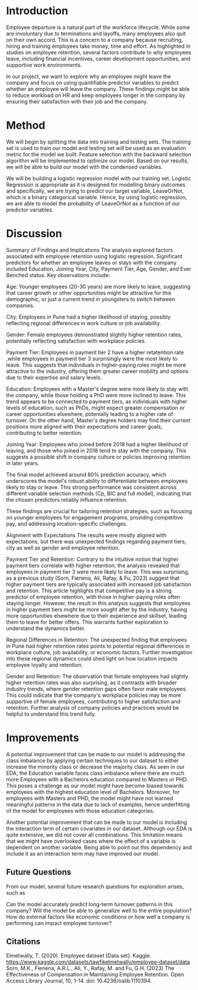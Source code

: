 # Introduction
Employee departure is a natural part of the workforce lifecycle. While some are involuntary due to terminations and layoffs, many employees also quit on their own accord. This is a concern to a company because recruiting, hiring and training employees take money, time and effort. As highlighted in studies on employee retention, several factors contribute to why employees leave, including financial incentives, career development opportunities, and supportive work environments.

In our project, we want to explore why an employee might leave the company and focus on using quantifiable predictor variables to predict whether an employee will leave the company. These findings might be able to reduce workload on HR and keep employees longer in the company by ensuring their satisfaction with their job and the company.

# Method
We will begin by splitting the data into training and testing sets. The training set is used to train our model and testing set will be used as an evaluation metric for the model we built. Feature selection with the backward selection algorithm will be implemented to optimize our model. Based on our results, we will be able to build our model with the condensed variables.

We will be building a logistic regression model with our training set. Logistic Regression is appropriate as it is designed for modelling binary outcomes and specifically, we are trying to predict our target variable, LeaveOrNot, which is a binary categorical variable. Hence, by using logistic regression, we are able to model the probability of LeaveOrNot as a function of our predictor variables.

# Discussion
Summary of Findings and Implications
The analysis explored factors associated with employee retention using logistic regression. Significant predictors for whether an employee leaves or stays with the company included Education, Joining Year, City, Payment Tier, Age, Gender, and Ever Benched status. Key observations include:

Age: Younger employees (20-30 years) are more likely to leave, suggesting that career growth or other opportunities might be attractive for this demographic, or just a current trend in youngsters to switch between companies.

City: Employees in Pune had a higher likelihood of staying, possibly reflecting regional differences in work culture or job availability.

Gender: Female employees demonstrated slightly higher retention rates, potentially reflecting satisfaction with workplace policies.

Payment Tier: Employees in payment tier 2 have a higher retatention rate ,while employees in payment tier 3 surprisingly were the most likely to leave. This suggests that individuals in higher-paying roles might be more attractive to the industry, offering them greater career mobility and options due to their expertise and salary levels.

Education: Employees with a Master's degree were more likely to stay with the company, while those holding a PhD were more inclined to leave. This trend appears to be connected to payment tiers, as individuals with higher levels of education, such as PhDs, might expect greater compensation or career opportunities elsewhere, potenially leading to a higher rate of turnover. On the other hand, Master's degree holders may find their current positions more aligned with their expectations and career goals, contributing to better retention.

Joining Year: Employees who joined before 2018 had a higher likelihood of leaving, and those who joined in 2018 tend to stay with the company. This suggests a possible shift in company culture or policies improving retention in later years.

The final model achieved around 80% prediction accuracy, which underscores the model's robust ability to differentiate between employees likely to stay or leave. This strong performance was consistent across different variable selection methods (Cp, BIC and full model), indicating that the chosen predictors reliably influence retention.

These findings are crucial for tailoring retention strategies, such as focusing on younger employees for engagement programs, providing competitive pay, and addressing location-specific challenges.

Alignment with Expectations
The results were mostly aligned with expectations, but there was unexpected findings regarding payment tiers, city as well as gender and employee retention.

Payment Tier and Retention: Contrary to the intuitive notion that higher payment tiers correlate with higher retention, the analysis revealed that employees in payment tier 3 were more likely to leave. This was surprising, as a previous study (Sorn, Fienena, Ali, Rafay, & Fu, 2023) suggest that higher payment tiers are typically associated with increased job satisfaction and retention. This article highlights that competitive pay is a strong predictor of employee retention, with those in higher-paying roles often staying longer. However, the result in this analysis suggests that employees in higher payment tiers might be more sought after by the industry, having more opportunities elsewhere due to their experience and skillset, leading them to leave for better offers. This warrants further exploration to understand the dynamics better.

Regional Differences in Retention: The unexpected finding that employees in Pune had higher retention rates points to potential regional differences in workplace culture, job availability, or economic factors. Further investigation into these regional dynamics could shed light on how location impacts employee loyalty and retention.

Gender and Retention: The observation that female employees had slightly higher retention rates was also surprising, as it contrasts with broader industry trends, where gender retention gaps often favor male employees. This could indicate that the company's workplace policies may be more supportive of female employees, contributing to higher satisfaction and retention. Further analysis of company policies and practices would be helpful to understand this trend fully.

# Improvements
A potential improvement that can be made to our model is addressing the class imbalance by applying certain techniques to our dataset to either increase the minority class or decrease the majority class. As seen in our EDA, the Education variable faces class imbalance where there are much more Employees with a Bachelors education compared to Masters or PHD. This poses a challenge as our model might have become biased towards employees with the highest education level of Bachelors. Moreover, for employees with Masters and PHD, the model might have not learned meaningful patterns in the data due to lack of examples, hence underfitting of the model for employees with those education categories.

Another potential improvement that can be made to our model is including the interaction term of certain covariates in our dataset. Although our EDA is quite extensive, we did not cover all combinations. This limitation means that we might have overlooked cases where the effect of a variable is dependent on another variable. Being able to point out this dependency and include it as an interaction term may have improved our model.

## Future Questions
From our model, several future research questions for exploration arises, such as

Can the model accurately predict long-term turnover patterns in this company?
Will the model be able to generalize well to the entire population?
How do external factors like economic conditions or how well a company is performing can impact employee turnover?

## Citations
Elmetwally, T. (2020). Employee dataset [Data set]. Kaggle. https://www.kaggle.com/datasets/tawfikelmetwally/employee-dataset/data
Sorn, M.K., Fienena, A.R.L., Ali, Y., Rafay, M. and Fu, G.H. (2023) The Effectiveness of Compensation in Maintaining Employee Retention. Open Access Library Journal, 10, 1-14. doi: 10.4236/oalib.1110394.
